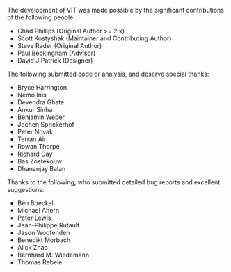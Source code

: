 The development of VIT was made possible by the significant
contributions of the following people:

 * Chad Phillips      (Original Author >= 2.x)
 * Scott Kostyshak    (Maintainer and Contributing Author)
 * Steve Rader        (Original Author)
 * Paul Beckingham    (Advisor)
 * David J Patrick    (Designer)

The following submitted code or analysis, and deserve special thanks:

 * Bryce Harrington
 * Nemo Inis
 * Devendra Ghate
 * Ankur Sinha
 * Benjamin Weber
 * Jochen Sprickerhof
 * Peter Novak
 * Terran Air
 * Rowan Thorpe
 * Richard Gay
 * Bas Zoetekouw
 * Dhananjay Balan

Thanks to the following, who submitted detailed bug reports and excellent
suggestions:

 * Ben Boeckel
 * Michael Ahern
 * Peter Lewis
 * Jean-Philippe Rutault
 * Jason Woofenden
 * Benedikt Morbach
 * Alick Zhao
 * Bernhard M. Wiedemann
 * Thomas Rebele
